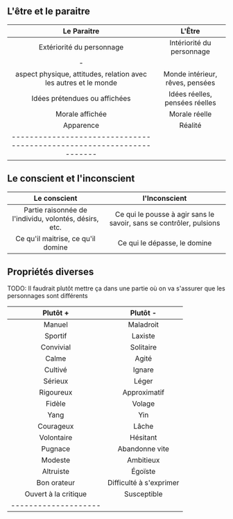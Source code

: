 <!-- Page: Les bi-dimensions -->

## L'être et le paraitre


| Le Paraitre | L'Être |
| :-----: | :-----: |
| Extériorité du personnage | Intériorité du personnage | 
|-
| aspect physique, attitudes, relation avec les autres et le monde | Monde intérieur, rêves, pensées | 
|  Idées prétendues ou affichées | Idées réelles, pensées réelles |
| Morale affichée | Morale réelle |
| Apparence | Réalité |
| ---------------------------------------------------------------------|

## Le conscient et l'inconscient

| Le conscient | l'Inconscient |
| :-----: | :-----: |
| Partie raisonnée de l'individu, volontés, désirs, etc. | Ce qui le pousse à agir sans le savoir, sans se contrôler, pulsions |
| Ce qu'il maitrise, ce qu'il domine | Ce qui le dépasse, le domine |

## Propriétés diverses

<adminonly>
  TODO: Il faudrait plutôt mettre ça dans une partie où on va s'assurer que les personnages sont différents
</adminonly>

| Plutôt + | Plutôt - |
| :---: | :---: |
| Manuel | Maladroit |
| Sportif | Laxiste |
| Convivial | Solitaire |
| Calme | Agité |
| Cultivé | Ignare |
| Sérieux | Léger |
| Rigoureux | Approximatif |
| Fidèle | Volage |
| Yang | Yin |
| Courageux | Lâche |
| Volontaire | Hésitant |
| Pugnace | Abandonne vite |
| Modeste | Ambitieux |
| Altruiste | Égoïste |
| Bon orateur | Difficulté à s'exprimer |
| Ouvert à la critique | Susceptible |
|--------------------|
